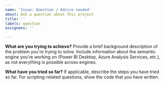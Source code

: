 ```yaml
---
name: 'Issue: Question / Advice needed'
about: Ask a question about this project
title: ''
labels: question
assignees: ''

---
```


**What are you trying to achieve?**
Provide a brief background description of the problem you're trying to solve. Include information about the semantic engine you're working on (Power BI Desktop, Azure Analysis Services, etc.), as not everything is possible across engines.

**What have you tried so far?**
If applicable, describe the steps you have tried so far. For scripting-related questions, show the code that you have written.
